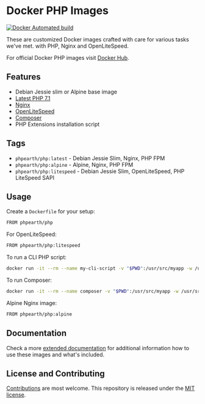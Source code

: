 # Docker PHP Images

[![Docker Automated build](https://img.shields.io/docker/automated/jrottenberg/ffmpeg.svg)](https://hub.docker.com/r/phpearth/php/)

These are customized Docker images crafted with care for
various tasks we've met. with PHP, Nginx and OpenLiteSpeed.

For official Docker PHP images visit [Docker Hub](https://hub.docker.com/_/php/).

## Features

* Debian Jessie slim or Alpine base image
* [Latest PHP 7.1](https://php.net)
* [Nginx](https://nginx.org/)
* [OpenLiteSpeed](http://open.litespeedtech.com/)
* [Composer](https://getcomposer.org)
* PHP Extensions installation script

## Tags

* `phpearth/php:latest` - Debian Jessie Slim, Nginx, PHP FPM
* `phpearth/php:alpine` - Alpine, Nginx, PHP FPM
* `phpearth/php:litespeed` - Debian Jessie Slim, OpenLiteSpeed, PHP LiteSpeed SAPI

## Usage

Create a `Dockerfile` for your setup:

```bash
FROM phpearth/php
```

For OpenLiteSpeed:

```bash
FROM phpearth/php:litespeed
```

To run a CLI PHP script:

```bash
docker run -it --rm --name my-cli-script -v "$PWD":/usr/src/myapp -w /usr/src/myapp phpearth/php php script.php
```

To run Composer:

```bash
docker run -it --rm --name composer -v "$PWD":/usr/src/myapp -w /usr/src/myapp phpearth/php composer
```

Alpine Nginx image:

```bash
FROM phpearth/php:alpine
```

## Documentation

Check a more [extended documentation](https://github.com/php-earth/docker-php/tree/master/docs)
for additional information how to use these images and what's included.

## License and Contributing

[Contributions](https://github.com/php-earth/docker-php/blob/master/CONTRIBUTING.md)
are most welcome. This repository is released under the
[MIT license](https://github.com/php-earth/docker-php/blob/master/LICENSE).
